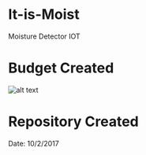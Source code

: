 # It-is-Moist
Moisture Detector IOT

# Budget Created
![alt text](https://raw.githubusercontent.com/V-Socrates/It-is-Moist/master/Moisture%20Detector%20Budget.jpg)



# Repository Created
Date: 10/2/2017

